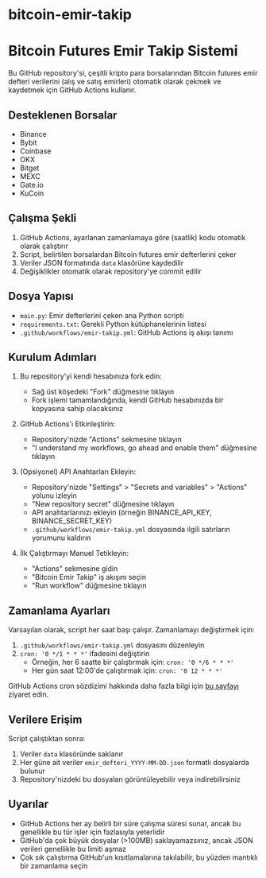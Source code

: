 # bitcoin-emir-takip
# Bitcoin Futures Emir Takip Sistemi

Bu GitHub repository'si, çeşitli kripto para borsalarından Bitcoin futures emir defteri verilerini (alış ve satış emirleri) otomatik olarak çekmek ve kaydetmek için GitHub Actions kullanır.

## Desteklenen Borsalar

- Binance
- Bybit
- Coinbase
- OKX
- Bitget
- MEXC
- Gate.io
- KuCoin

## Çalışma Şekli

1. GitHub Actions, ayarlanan zamanlamaya göre (saatlik) kodu otomatik olarak çalıştırır
2. Script, belirtilen borsalardan Bitcoin futures emir defterlerini çeker
3. Veriler JSON formatında `data` klasörüne kaydedilir
4. Değişiklikler otomatik olarak repository'ye commit edilir

## Dosya Yapısı

- `main.py`: Emir defterlerini çeken ana Python scripti
- `requirements.txt`: Gerekli Python kütüphanelerinin listesi
- `.github/workflows/emir-takip.yml`: GitHub Actions iş akışı tanımı

## Kurulum Adımları

1. Bu repository'yi kendi hesabınıza fork edin:
   - Sağ üst köşedeki "Fork" düğmesine tıklayın
   - Fork işlemi tamamlandığında, kendi GitHub hesabınızda bir kopyasına sahip olacaksınız

2. GitHub Actions'ı Etkinleştirin:
   - Repository'nizde "Actions" sekmesine tıklayın
   - "I understand my workflows, go ahead and enable them" düğmesine tıklayın

3. (Opsiyonel) API Anahtarları Ekleyin:
   - Repository'nizde "Settings" > "Secrets and variables" > "Actions" yolunu izleyin
   - "New repository secret" düğmesine tıklayın
   - API anahtarlarınızı ekleyin (örneğin BINANCE_API_KEY, BINANCE_SECRET_KEY)
   - `.github/workflows/emir-takip.yml` dosyasında ilgili satırların yorumunu kaldırın

4. İlk Çalıştırmayı Manuel Tetikleyin:
   - "Actions" sekmesine gidin
   - "Bitcoin Emir Takip" iş akışını seçin
   - "Run workflow" düğmesine tıklayın

## Zamanlama Ayarları

Varsayılan olarak, script her saat başı çalışır. Zamanlamayı değiştirmek için:

1. `.github/workflows/emir-takip.yml` dosyasını düzenleyin
2. `cron: '0 */1 * * *'` ifadesini değiştirin
   - Örneğin, her 6 saatte bir çalıştırmak için: `cron: '0 */6 * * *'`
   - Her gün saat 12:00'de çalıştırmak için: `cron: '0 12 * * *'`

GitHub Actions cron sözdizimi hakkında daha fazla bilgi için [bu sayfayı](https://docs.github.com/en/actions/using-workflows/events-that-trigger-workflows#schedule) ziyaret edin.

## Verilere Erişim

Script çalıştıktan sonra:

1. Veriler `data` klasöründe saklanır
2. Her güne ait veriler `emir_defteri_YYYY-MM-DD.json` formatlı dosyalarda bulunur
3. Repository'nizdeki bu dosyaları görüntüleyebilir veya indirebilirsiniz

## Uyarılar

- GitHub Actions her ay belirli bir süre çalışma süresi sunar, ancak bu genellikle bu tür işler için fazlasıyla yeterlidir
- GitHub'da çok büyük dosyalar (>100MB) saklayamazsınız, ancak JSON verileri genellikle bu limiti aşmaz
- Çok sık çalıştırma GitHub'un kısıtlamalarına takılabilir, bu yüzden mantıklı bir zamanlama seçin
